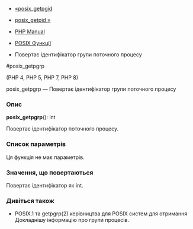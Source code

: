 - [«posix_getpgid](function.posix-getpgid.md)
- [posix_getpid »](function.posix-getpid.md)

- [PHP Manual](index.md)
- [POSIX Функції](ref.posix.md)
- Повертає ідентифікатор групи поточного процесу

#posix_getpgrp

(PHP 4, PHP 5, PHP 7, PHP 8)

posix_getpgrp — Повертає ідентифікатор групи поточного процесу

### Опис

**posix_getpgrp**(): int

Повертає ідентифікатор поточного процесу.

### Список параметрів

Ця функція не має параметрів.

### Значення, що повертаються

Повертає ідентифікатор як int.

### Дивіться також

- POSIX.1 та getpgrp(2) керівництва для POSIX систем для отримання
Докладнішу інформацію про групи процесів.
